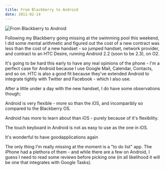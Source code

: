 ```yaml
---
title: From Blackberry to Android
date: 2011-02-14
---
```


![From Blackberry to Android](https://source.unsplash.com/jpkvklXwt98/1600x900)

Following my Blackberry going missing at the swimming pool this weekend, I did some mental arithmetic and figured out the cost of a new contract was less than the cost of a new handset - so jumped handset, network provider, and contract to an HTC Desire, running Android 2.2 (soon to be 2.3), on O2.

It's going to be hard this early to have any real opinions of the phone - I'm a perfect case for Android because I use Google Mail, Calendar, Contacts, and so on. HTC is also a good fit because they've extended Android to integrate tightly with Twitter and Facebook - which I also use.

After a little under a day with the new handset, I do have some observations though;

Android is very flexible - more so than the iOS, and incomparibly so compared to the Blackberry OS.

Android has more to learn about than iOS - purely because of it's flexibility.

The touch keyboard in Android is not as easy to use as the one in iOS.

It's wonderful to have goodapplications again

The only thing I'm really missing at the moment is a "to do list" app. The iPhone had a plethora of them - and while there are a few on Android, I guess I need to read some reviews before picking one (in all likelihood it will be one that integrates with Google Tasks).